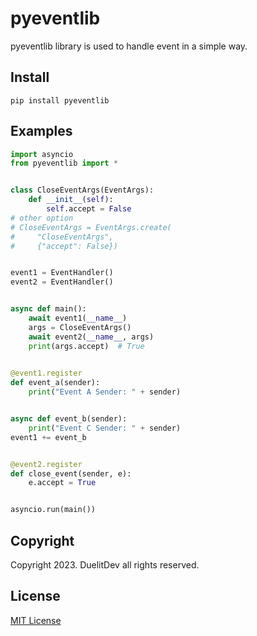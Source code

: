 # pyeventlib
pyeventlib library is used to handle event in a simple way.  
## Install
`pip install pyeventlib`  
## Examples
```python
import asyncio
from pyeventlib import *


class CloseEventArgs(EventArgs):
    def __init__(self):
        self.accept = False
# other option
# CloseEventArgs = EventArgs.create(
#     "CloseEventArgs", 
#     {"accept": False})


event1 = EventHandler()
event2 = EventHandler()


async def main():
    await event1(__name__)
    args = CloseEventArgs()
    await event2(__name__, args)
    print(args.accept)  # True
    

@event1.register
def event_a(sender):
    print("Event A Sender: " + sender)


async def event_b(sender):
    print("Event C Sender: " + sender)
event1 += event_b


@event2.register
def close_event(sender, e):
    e.accept = True


asyncio.run(main())
```   
## Copyright
Copyright 2023. DuelitDev all rights reserved.  
## License
[MIT License](https://github.com/DuelitDev/pyeventlib/blob/main/LICENSE) 
